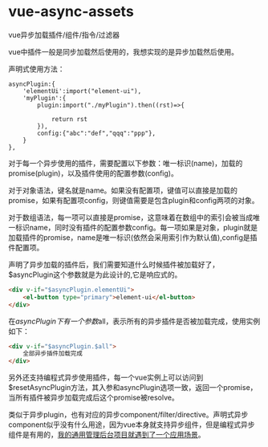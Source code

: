 # vue-async-assets

vue异步加载插件/组件/指令/过滤器

vue中插件一般是同步加载然后使用的，我想实现的是异步加载然后使用。

声明式使用方法：

```
asyncPlugin:{
    'elementUi':import("element-ui"),
    'myPlugin':{
        plugin:import("./myPlugin").then((rst)=>{

            return rst
        }),
        config:{"abc":"def","qqq":"ppp"},
    }
},
```

对于每一个异步使用的插件，需要配置以下参数：唯一标识(name)，加载的promise(plugin)，以及插件使用的配置参数(config)。

对于对象语法，键名就是name。如果没有配置项，键值可以直接是加载的promise，如果有配置项config，则键值需要是包含plugin和config两项的对象。

对于数组语法，每一项可以直接是promise，这意味着在数组中的索引会被当成唯一标识name，同时没有插件的配置参数config。每一项如果是对象，plugin就是加载插件的promise，name是唯一标识(依然会采用索引作为默认值),config是插件配置项。

声明了异步加载的插件后，我们需要知道什么时候插件被加载好了，$asyncPlugin这个参数就是为此设计的,它是响应式的。

```html
<div v-if="$asyncPlugin.elementUi">
    <el-button type="primary">element-ui</el-button>
</div>
```

在$asyncPlugin下有一个参数$all，表示所有的异步插件是否被加载完成，使用实例如下：

```html
<div v-if="$asyncPlugin.$all">
    全部异步插件加载完成
</div>
```

另外还支持编程式异步使用插件，每一个vue实例上可以访问到$resetAsyncPlugin方法，其入参和asyncPlugin选项一致，返回一个promise，当所有插件被异步加载完成后这个promise被resolve。


类似于异步plugin，也有对应的异步component/filter/directive。声明式异步component似乎没有什么用途，因为vue本身就支持异步组件，但是编程式异步组件是有用的，[我的通用管理后台项目就遇到了一个应用场景](https://github.com/jiangshanmeta/vue-admin/blob/master/src/components/common/operators/operators.vue)。